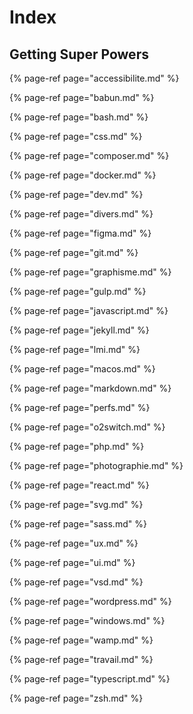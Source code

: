 # Index

## Getting Super Powers

{% page-ref page="accessibilite.md" %}

{% page-ref page="babun.md" %}

{% page-ref page="bash.md" %}

{% page-ref page="css.md" %}

{% page-ref page="composer.md" %}

{% page-ref page="docker.md" %}

{% page-ref page="dev.md" %}

{% page-ref page="divers.md" %}

{% page-ref page="figma.md" %}



{% page-ref page="git.md" %}

{% page-ref page="graphisme.md" %}

{% page-ref page="gulp.md" %}

{% page-ref page="javascript.md" %}

{% page-ref page="jekyll.md" %}

{% page-ref page="lmi.md" %}

{% page-ref page="macos.md" %}

{% page-ref page="markdown.md" %}

{% page-ref page="perfs.md" %}

{% page-ref page="o2switch.md" %}

{% page-ref page="php.md" %}

{% page-ref page="photographie.md" %}

{% page-ref page="react.md" %}

{% page-ref page="svg.md" %}

{% page-ref page="sass.md" %}

{% page-ref page="ux.md" %}

{% page-ref page="ui.md" %}

{% page-ref page="vsd.md" %}

{% page-ref page="wordpress.md" %}

{% page-ref page="windows.md" %}

{% page-ref page="wamp.md" %}

{% page-ref page="travail.md" %}

{% page-ref page="typescript.md" %}

{% page-ref page="zsh.md" %}



